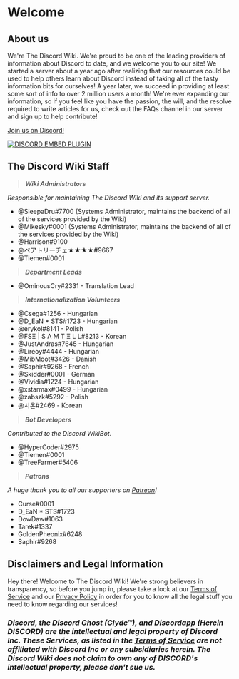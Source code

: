 <!-- TITLE: Home -->
<!-- SUBTITLE: Welcome to The Discord Wiki! -->

# Welcome
## About us

We're The Discord Wiki. We're proud to be one of the leading providers of information about Discord to date, and we welcome you to our site! We started a server about a year ago after realizing that our resources could be used to help others learn about Discord instead of taking all of the tasty information bits for ourselves! A year later, we succeed in providing at least some sort of info to over 2 million users a month! We're ever expanding our information, so if you feel like you have the passion, the will, and the resolve required to write articles for us, check out the FAQs channel in our server and sign up to help contribute!

[Join us on Discord!](https://discord.gg/ZRJ9Ghh)

<a href="https://discord.gg/ZRJ9Ghh">![DISCORD EMBED PLUGIN](https://discordapp.com/api/guilds/367460196148183040/widget.png?style=banner2)</a>

## The Discord Wiki Staff
> ***Wiki Administrators***

*Responsible for maintaining The Discord Wiki and its support server.*
* @SleepaDru#7700 (Systems Administrator, maintains the backend of all of the services provided by the Wiki)
* @Mikesky#0001 (Systems Administrator, maintains the backend of all of the services provided by the Wiki)
* @Harrison#9100
* @ベアトリーチェ★★★★#9667
* @Tiemen#0001

> ***Department Leads***

* @OminousCry#2331 - Translation Lead

> ***Internationalization Volunteers***

* @Csega#1256 - Hungarian
* @D_EaN * STS#1723 - Hungarian
* @erykol#8141 - Polish
* @FSΞ | S Λ M T Ξ L L#8213 - Korean
* @JustAndras#7645 - Hungarian
* @Lireoy#4444 - Hungarian
* @MibMoot#3426 - Danish
* @Saphir#9268 - French
* @Skidder#0001 - German
* @Vividia#1224 - Hungarian
* @xstarmax#0499 - Hungarian
* @zabszk#5292 - Polish
* @시온#2469 - Korean

> ***Bot Developers***

*Contributed to the Discord WikiBot.*
* @HyperCoder#2975
* @Tiemen#0001
* @TreeFarmer#5406

> ***Patrons***

*A huge thank you to all our supporters on [Patreon](https://www.patreon.com/TheDiscordWiki)!*

* Curse#0001
* D_EaN * STS#1723
* DowDaw#1063
* Tarek#1337
* GoldenPheonix#6248
* Saphir#9268

## Disclaimers and Legal Information
Hey there! Welcome to The Discord Wiki! We're strong believers in transparency, so before you jump in, please take a look at our [Terms of Service](/terms) and our [Privacy Policy](/privacy) in order for you to know all the legal stuff you need to know regarding our services!

### ***Discord, the Discord Ghost (Clyde™), and Discordapp (Herein DISCORD) are the intellectual and legal property of Discord Inc. These Services, as listed in the [Terms of Service](/terms) are not affiliated with Discord Inc or any subsidiaries herein. The Discord Wiki does not claim to own any of DISCORD's intellectual property, please don't sue us.***